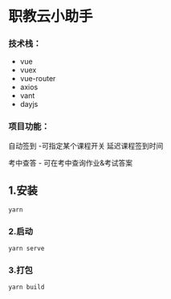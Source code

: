 # 职教云小助手


### 技术栈： 

- vue
- vuex
- vue-router
- axios
- vant
- dayjs

### 项目功能：

自动签到 -可指定某个课程开关 延迟课程签到时间

考中查答 - 可在考中查询作业&考试答案

## 1.安装
```
yarn
```

### 2.启动
```
yarn serve
```

### 3.打包
```
yarn build
```
